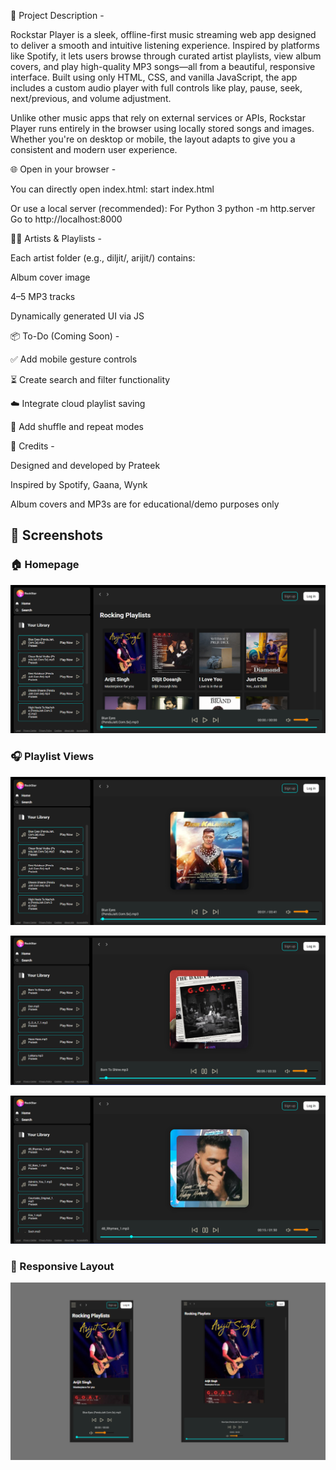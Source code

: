 📝 Project Description - 

Rockstar Player is a sleek, offline-first music streaming web app designed to deliver a smooth and intuitive listening experience. Inspired by platforms like Spotify, it lets users browse through curated artist playlists, view album covers, and play high-quality MP3 songs—all from a beautiful, responsive interface. Built using only HTML, CSS, and vanilla JavaScript, the app includes a custom audio player with full controls like play, pause, seek, next/previous, and volume adjustment.

Unlike other music apps that rely on external services or APIs, Rockstar Player runs entirely in the browser using locally stored songs and images. Whether you're on desktop or mobile, the layout adapts to give you a consistent and modern user experience.

🌐 Open in your browser - 

You can directly open index.html:
start index.html

Or use a local server (recommended):
For Python 3
python -m http.server
Go to http://localhost:8000

👨‍🎤 Artists & Playlists - 

Each artist folder (e.g., diljit/, arijit/) contains:

Album cover image

4–5 MP3 tracks

Dynamically generated UI via JS

📦 To-Do (Coming Soon) - 

✅ Add mobile gesture controls

⏳ Create search and filter functionality

☁️ Integrate cloud playlist saving

🔀 Add shuffle and repeat modes

🙏 Credits - 

Designed and developed by Prateek

Inspired by Spotify, Gaana, Wynk

Album covers and MP3s are for educational/demo purposes only

## 📸 Screenshots

### 🏠 Homepage

![Home](Screenshots/Home.png)

### 🎧 Playlist Views
![Playlist 1](Screenshots/Playlist1.png)

![Playlist 2](Screenshots/Playlist2.png)

![Playlist 3](Screenshots/Playlist3.png)

### 📱 Responsive Layout

![Responsive](Screenshots/Responsive.png)
